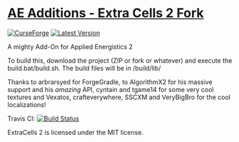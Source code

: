 [AE Additions - Extra Cells 2 Fork](https://www.curseforge.com/minecraft/mc-mods/ae-additions-extra-cells-2-fork)
==========
[![CurseForge](http://cf.way2muchnoise.eu/full_493962_downloads.svg)](https://www.curseforge.com/minecraft/mc-mods/ae-additions-extra-cells-2-fork)
[![Latest Version](http://cf.way2muchnoise.eu/versions/For%20MC_493962_all.svg)](https://www.curseforge.com/minecraft/mc-mods/ae-additions-extra-cells-2-fork/files/latest)


A mighty Add-On for Applied Energistics 2

To build this, download the project (ZIP or fork or whatever) and execute the build.bat/build.sh. The build files will be in /build/lib/

Thanks to arbrarsyed for ForgeGradle, to AlgorithmX2 for his massive support and his *amazing* API, cyntain and tgame14 for some very cool textures and Vexatos, crafteverywhere, SSCXM and VeryBigBro for the cool localizations! 

Travis CI: [![Build Status](https://travis-ci.org/ExtraCells/ExtraCells2.svg?branch=rv6-1.12)](https://travis-ci.org/ExtraCells/ExtraCells2)

ExtraCells 2 is licensed under the MIT license.
